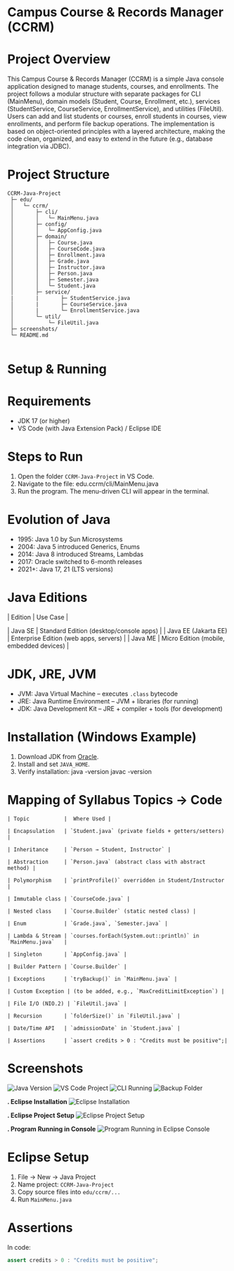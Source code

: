# Campus Course & Records Manager (CCRM)

# Project Overview
This Campus Course & Records Manager (CCRM) is a simple Java console application designed to manage students, courses, and enrollments. The project follows a modular structure with separate packages for CLI (MainMenu), domain models (Student, Course, Enrollment, etc.), services (StudentService, CourseService, EnrollmentService), and utilities (FileUtil). Users can add and list students or courses, enroll students in courses, view enrollments, and perform file backup operations. The implementation is based on object-oriented principles with a layered architecture, making the code clean, organized, and easy to extend in the future (e.g., database integration via JDBC).


# Project Structure

```
CCRM-Java-Project
 ├─ edu/
 │   └─ ccrm/
 │       ├─ cli/
 │       │   └─ MainMenu.java
 │       ├─ config/
 │       │   └─ AppConfig.java
 │       ├─ domain/
 │       │   ├─ Course.java
 │       │   ├─ CourseCode.java
 │       │   ├─ Enrollment.java
 │       │   ├─ Grade.java
 │       │   ├─ Instructor.java
 │       │   ├─ Person.java
 │       │   ├─ Semester.java
 │       │   └─ Student.java
 │       ├─ service/
 |       |       ├─ StudentService.java
 │       |       ├─ CourseService.java
 │       |       └─ EnrollmentService.java
 │       └─ util/
 │           └─ FileUtil.java
 ├─ screenshots/
 └─ README.md  
 
 ```

# Setup & Running

# Requirements
- JDK 17 (or higher)
- VS Code (with Java Extension Pack) / Eclipse IDE

# Steps to Run
1. Open the folder `CCRM-Java-Project` in VS Code.  
2. Navigate to the file: 
        edu.ccrm/cli/MainMenu.java
3. Run the program. The menu-driven CLI will appear in the terminal.


# Evolution of Java
- 1995: Java 1.0 by Sun Microsystems  
- 2004: Java 5 introduced Generics, Enums  
- 2014: Java 8 introduced Streams, Lambdas  
- 2017: Oracle switched to 6-month releases  
- 2021+: Java 17, 21 (LTS versions)  

# Java Editions
| Edition               |    Use Case |

| Java SE               | Standard Edition (desktop/console apps)  |
| Java EE (Jakarta EE)  | Enterprise Edition (web apps, servers)   |
| Java ME               | Micro Edition (mobile, embedded devices) |

# JDK, JRE, JVM
- JVM: Java Virtual Machine –   executes `.class` bytecode  
- JRE: Java Runtime Environment –   JVM + libraries (for running)  
- JDK: Java Development Kit –   JRE + compiler + tools (for development)  


# Installation (Windows Example)
1. Download JDK from [Oracle](https://www.oracle.com/java/technologies/javase-downloads.html).  
2. Install and set `JAVA_HOME`.  
3. Verify installation:
        java -version
        javac -version

 # Mapping of Syllabus Topics → Code
 

```
| Topic           |  Where Used |

| Encapsulation   | `Student.java` (private fields + getters/setters) |

| Inheritance     | `Person → Student, Instructor` |

| Abstraction     | `Person.java` (abstract class with abstract method) |

| Polymorphism    | `printProfile()` overridden in Student/Instructor |

| Immutable class | `CourseCode.java` |

| Nested class    | `Course.Builder` (static nested class) |

| Enum            | `Grade.java`, `Semester.java` |

| Lambda & Stream | `courses.forEach(System.out::println)` in `MainMenu.java`   |

| Singleton       | `AppConfig.java` |

| Builder Pattern | `Course.Builder` |

| Exceptions      | `tryBackup()` in `MainMenu.java` |

| Custom Exception | (to be added, e.g., `MaxCreditLimitException`) |

| File I/O (NIO.2) | `FileUtil.java` |

| Recursion       | `folderSize()` in `FileUtil.java` |

| Date/Time API   | `admissionDate` in `Student.java` |

| Assertions      | `assert credits > 0 : "Credits must be positive";|
```

# Screenshots

![Java Version](screenshots/java-version.png)
![VS Code Project](screenshots/project-structure.png)
![CLI Running](screenshots/cli-run.png)
![Backup Folder](screenshots/backup.png)

**. Eclipse Installation**
![ Eclipse Installation](screenshots/jdk-installation.png)

**. Eclipse Project Setup**
![Eclipse Project Setup](screenshots/eclipse-project-setup.png)

**. Program Running in Console**
![Program Running in Eclipse Console](screenshots/program-running-in-console.png)


# Eclipse Setup 
1. File → New → Java Project  
2. Name project: `CCRM-Java-Project`  
3. Copy source files into `edu/ccrm/...`  
4. Run `MainMenu.java`  
# Assertions
In code:
```java
assert credits > 0 : "Credits must be positive";




